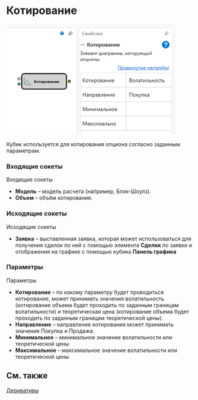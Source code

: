 # Котирование

![Designer Quoting 00](../images/Designer_Quoting_00.png)

Кубик используется для котирования опциона согласно заданным параметрам.

### Входящие сокеты

Входящие сокеты

- **Модель** – модель расчета (например, Блэк-Шоулз).
- **Объем** – объём котирования.

### Исходящие сокеты

Исходящие сокеты

- **Заявка** – выставленная заявка, которая может использоваться для получения сделок по ней с помощью элемента **Сделки** по заявке и отображения на графике с помощью кубика **Панель графика**

### Параметры

Параметры

- **Котирование** – по какому параметру будет проводиться котирование, может принимать значения волатильность (котирование объема будет проходить по заданным границам волатильности) и теоретическая цена (котирование объема будет проходить по заданным границам теоретической цены).
- **Направление** – направление котирования может принимать значения Покупка и Продажа.
- **Минимальное** – минимальное значение волатильности или теоретической цены 
- **Максимальное** – максимальное значение волатильности или теоретической цены

## См. также

[Деривативы](Designer_Derivatives.md)
